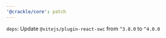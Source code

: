 ```yaml
---
'@crackle/core': patch
---
```


`deps`: Update `@vitejs/plugin-react-swc` from `^3.8.0` to `^4.0.0`
